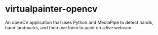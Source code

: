 # virtualpainter-opencv
An openCV application that uses Python and MediaPipe to detect hands, hand landmarks, and then use them to paint on a live webcam. 
